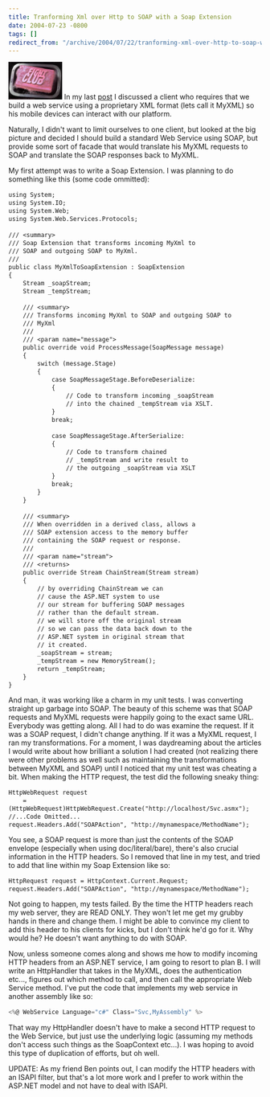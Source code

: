```yaml
---
title: Tranforming Xml over Http to SOAP with a Soap Extension
date: 2004-07-23 -0800
tags: []
redirect_from: "/archive/2004/07/22/tranforming-xml-over-http-to-soap-with-a-soap-extension.aspx/"
---
```


![Soap](/images/soap.jpg) In my last
[post](https://haacked.com/archive/2004/07/23/842.aspx) I discussed a
client who requires that we build a web service using a proprietary XML
format (lets call it MyXML) so his mobile devices can interact with our
platform.

Naturally, I didn't want to limit ourselves to one client, but looked at
the big picture and decided I should build a standard Web Service using
SOAP, but provide some sort of facade that would translate his MyXML
requests to SOAP and translate the SOAP responses back to MyXML.

My first attempt was to write a Soap Extension. I was planning to do
something like this (some code ommitted):

    using System;
    using System.IO;
    using System.Web;
    using System.Web.Services.Protocols;

    /// <summary>
    /// Soap Extension that transforms incoming MyXml to 
    /// SOAP and outgoing SOAP to MyXml.
    /// 
    public class MyXmlToSoapExtension : SoapExtension
    {
        Stream _soapStream;
        Stream _tempStream;

        /// <summary>
        /// Transforms incoming MyXml to SOAP and outgoing SOAP to 
        /// MyXml
        /// 
        /// <param name="message">
        public override void ProcessMessage(SoapMessage message)
        {
            switch (message.Stage)
            {
                case SoapMessageStage.BeforeDeserialize:
                {
                    // Code to transform incoming _soapStream
                    // into the chained _tempStream via XSLT.
                }
                break;

                case SoapMessageStage.AfterSerialize:
                {
                    // Code to transform chained 
                    // _tempStream and write result to 
                    // the outgoing _soapStream via XSLT
                }
                break;
            }
        }

        /// <summary>
        /// When overridden in a derived class, allows a 
        /// SOAP extension access to the memory buffer 
        /// containing the SOAP request or response.
        /// 
        /// <param name="stream">
        /// <returns>
        public override Stream ChainStream(Stream stream)
        {
            // by overriding ChainStream we can
            // cause the ASP.NET system to use
            // our stream for buffering SOAP messages
            // rather than the default stream.
            // we will store off the original stream
            // so we can pass the data back down to the 
            // ASP.NET system in original stream that 
            // it created.
            _soapStream = stream;
            _tempStream = new MemoryStream();
            return _tempStream;
        }
    }

And man, it was working like a charm in my unit tests. I was converting
straight up garbage into SOAP. The beauty of this scheme was that SOAP
requests and MyXML requests were happily going to the exact same URL.
Everybody was getting along. All I had to do was examine the request. If
it was a SOAP request, I didn't change anything. If it was a MyXML
request, I ran my transformations. For a moment, I was daydreaming about
the articles I would write about how brilliant a solution I had created
(not realizing there were other problems as well such as maintaining the
transformations between MyXML and SOAP) until I noticed that my unit
test was cheating a bit. When making the HTTP request, the test did the
following sneaky thing:

    HttpWebRequest request 
        = (HttpWebRequest)HttpWebRequest.Create("http://localhost/Svc.asmx");
    //...Code Omitted...
    request.Headers.Add("SOAPAction", "http://mynamespace/MethodName"); 

You see, a SOAP request is more than just the contents of the SOAP
envelope (especially when using doc/literal/bare), there's also crucial
information in the HTTP headers. So I removed that line in my test, and
tried to add that line within my Soap Extension like so:

    HttpRequest request = HttpContext.Current.Request;
    request.Headers.Add("SOAPAction", "http://mynamespace/MethodName"); 

Not going to happen, my tests failed. By the time the HTTP headers reach
my web server, they are READ ONLY. They won't let me get my grubby hands
in there and change them. I might be able to convince my client to add
this header to his clients for kicks, but I don't think he'd go for it.
Why would he? He doesn't want anything to do with SOAP.

Now, unless someone comes along and shows me how to modify incoming HTTP
headers from an ASP.NET service, I am going to resort to plan B. I will
write an HttpHandler that takes in the MyXML, does the authentication
etc..., figures out which method to call, and then call the appropriate
Web Service method. I've put the code that implements my web service in
another assembly like so:

```csharp
<%@ WebService Language="c#" Class="Svc,MyAssembly" %>
```

That way my HttpHandler doesn't have to make a second HTTP request to
the Web Service, but just use the underlying logic (assuming my methods
don't access such things as the SoapContext etc...). I was hoping to
avoid this type of duplication of efforts, but oh well.

UPDATE: As my friend Ben points out, I can modify the HTTP headers with
an ISAPI filter, but that's a lot more work and I prefer to work within
the ASP.NET model and not have to deal with ISAPI.

